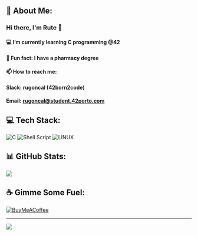 ## 💫 About Me:
### Hi there, I'm Rute 👋

#### :computer: I’m currently learning C programming @42
#### :pill: Fun fact: I have a pharmacy degree
#### :mailbox: How to reach me:
#### Slack: rugoncal (42born2code)
#### Email: rugoncal@student.42porto.com 

## 💻 Tech Stack:
![C](https://img.shields.io/badge/c-%2300599C.svg?style=for-the-badge&logo=c&logoColor=white) ![Shell Script](https://img.shields.io/badge/shell_script-%23121011.svg?style=for-the-badge&logo=gnu-bash&logoColor=white) ![LINUX](https://img.shields.io/badge/Linux-FCC624?style=for-the-badge&logo=linux&logoColor=black)

## 📊 GitHub Stats:
![](https://awesome-github-stats.azurewebsites.net/user-stats/rutegonc?cardType=github&theme=radical&preferLogin=false)

## ☕ Gimme Some Fuel:
  [![BuyMeACoffee](https://img.shields.io/badge/Buy%20Me%20a%20Coffee-ffdd00?style=for-the-badge&logo=buy-me-a-coffee&logoColor=black)](https://buymeacoffee.com/rugoncal) 

---
[![](https://visitcount.itsvg.in/api?id=rugoncal&icon=5&color=12)](https://visitcount.itsvg.in)
  
<!-- Proudly created with GPRM ( https://gprm.itsvg.in ) -->
